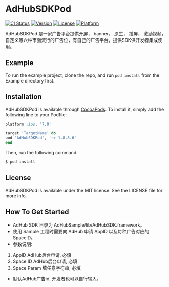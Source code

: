 # AdHubSDKPod

[![CI Status](http://img.shields.io/travis/songMW/AdHubSDKPod.svg?style=flat)](https://travis-ci.org/songMW/AdHubSDKPod)
[![Version](https://img.shields.io/cocoapods/v/AdHubSDKPod.svg?style=flat)](http://cocoapods.org/pods/AdHubSDKPod)
[![License](https://img.shields.io/cocoapods/l/AdHubSDKPod.svg?style=flat)](http://cocoapods.org/pods/AdHubSDKPod)
[![Platform](https://img.shields.io/cocoapods/p/AdHubSDKPod.svg?style=flat)](http://cocoapods.org/pods/AdHubSDKPod)

AdHubSDKPod 是一家广告平台提供开屏， banner， 原生， 插屏， 激励视频， 自定义等六种市面流行的广告位，有自己的广告平台，提供SDK供开发者集成使用。

## Example

To run the example project, clone the repo, and run `pod install` from the Example directory first.

## Installation

AdHubSDKPod is available through [CocoaPods](http://cocoapods.org). To install
it, simply add the following line to your Podfile:

```ruby
platform :ios, '7.0'

target 'TargetName' do
pod "AdHubSDKPod", '~> 1.8.8.6'
end
```

Then, run the following command:

```bash
$ pod install
```

## License

AdHubSDKPod is available under the MIT license. See the LICENSE file for more info.

## How To Get Started
-  AdHub SDK 目录为 AdHubSample/lib/AdHubSDK.framework。
-  使用 Sample 工程时需要向 AdHub 申请 AppID 以及每种广告对应的 SpaceID。
-  参数说明:
1.  AppID                  AdHub后台申请, 必填
2. Space ID              AdHub后台申请, 必填
3. Space Param      填任意字符串,   必填
- 默认AdHub广告id, 开发者也可以自行输入。

